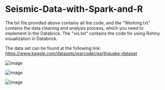 # Seismic-Data-with-Spark-and-R

The txt file provided above contains all the code, and the "Working.txt" contains the data cleaning and analysis process, which you need to implement in the Databrick.
The "vis.txt" contains the code for using Rshiny visualization in Databrick.

The data set can be found at the following link:
https://www.kaggle.com/datasets/warcoder/earthquake-dataset

![image](https://github.com/user-attachments/assets/972cf172-47e8-40aa-a2f0-2c9d3eb3eebd)

![image](https://github.com/user-attachments/assets/601aac12-4566-49fb-a0e1-ec8a928bf4b1)

![image](https://github.com/user-attachments/assets/c8a5a33c-5dbd-4725-9833-35cda4a25323)

